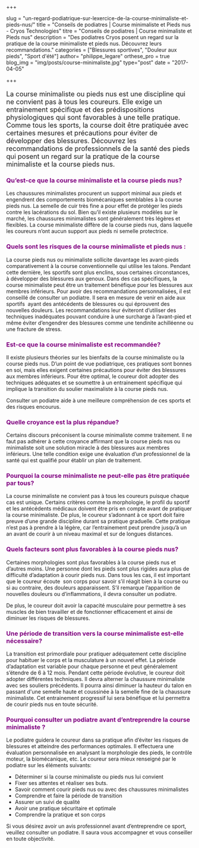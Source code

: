 +++

slug = "un-regard-podiatrique-sur-lexercice-de-la-course-minimaliste-et-pieds-nus/"
title = "Conseils de podiatres | Course minimaliste et Pieds nus - Cryos Technologies"
titre = "Conseils de podiatres | Course minimaliste et Pieds nus"
description = "Des podiatres Cryos posent un regard sur la pratique de la course minimaliste et pieds nus. Découvrez leurs recommandations."
categories = ["Blessures sportives", "Douleur aux pieds", "Sport d'été"]
author= "philippe_legare"
orthese_pro = true
blog_img = "img/posts/course-minimaliste.jpg"
type="post"
date = "2017-04-05"

+++

<p style="font-size: 18px;">La course minimaliste ou pieds nus est une discipline qui ne convient pas à tous les coureurs. Elle exige un entrainement spécifique et des prédispositions physiologiques qui sont favorables à une telle pratique. Comme tous les sports, la course doit être pratiquée avec certaines mesures et précautions pour éviter de développer des blessures. Découvrez les recommandations de professionnels de la santé des pieds qui posent un regard sur la pratique de la course minimaliste et la course pieds nus.</p>
<h3 style="color: #800080;">Qu’est-ce que la course minimaliste et la course pieds nus?</h3>
Les chaussures minimalistes procurent un support minimal aux pieds et engendrent des comportements biomécaniques semblables à la course pieds nus. La semelle de cuir très fine a pour effet de protéger les pieds contre les lacérations du sol. Bien qu’il existe plusieurs modèles sur le marché, les chaussures minimalistes sont généralement très légères et flexibles. La course minimaliste diffère de la course pieds nus, dans laquelle les coureurs n’ont aucun support aux pieds ni semelle protectrice.

<h3 style="color: #800080;">Quels sont les risques de la course minimaliste et pieds nus :</h3>
La course pieds nus ou minimaliste sollicite davantage les avant-pieds comparativement à la course conventionnelle qui utilise les talons. Pendant cette dernière, les sportifs sont plus enclins, sous certaines circonstances, à développer des blessures aux genoux. Dans des cas spécifiques, la course minimaliste peut être un traitement bénéfique pour les blessures aux membres inférieurs. Pour avoir des recommandations personnalisées, il est conseillé de consulter un podiatre. Il sera en mesure de venir en aide aux sportifs  ayant des antécédents de blessures ou qui éprouvent des nouvelles douleurs. Les recommandations leur éviteront d’utiliser des techniques inadéquates pouvant conduire à une surcharge à l’avant-pied et même éviter d’engendrer des blessures comme une tendinite achilléenne ou une fracture de stress.

<h3 style="color: #800080;">Est-ce que la course minimaliste est recommandée?</h3>
Il existe plusieurs théories sur les bienfaits de la course minimaliste ou la course pieds nus. D’un point de vue podiatrique, ces pratiques sont bonnes en soi, mais elles exigent certaines précautions pour éviter des blessures aux membres inférieurs. Pour être optimal, le coureur doit adopter des techniques adéquates et se soumettre à un entrainement spécifique qui implique la transition du soulier maximaliste à la course pieds nus.

Consulter un podiatre aide à une meilleure compréhension de ces sports et des risques encourus.

<h3 style="color: #800080;">Quelle croyance est la plus répandue?</h3>
Certains discours préconisent la course minimaliste comme traitement. Il ne faut pas adhérer à cette croyance affirmant que la course pieds nus ou minimaliste soit une solution miracle à des blessures aux membres inférieurs. Une telle condition exige une évaluation d’un professionnel de la santé qui est qualifié pour établir un plan de traitement.

<h3 style="color: #800080;">Pourquoi la course minimaliste ne peut-elle pas être pratiquée par tous?</h3>
La course minimaliste ne convient pas à tous les coureurs puisque chaque cas est unique. Certains critères comme la morphologie, le profil du sportif et les antécédents médicaux doivent être pris en compte avant de pratiquer la course minimaliste. De plus, le coureur s’adonnant à ce sport doit faire preuve d’une grande discipline durant sa pratique graduelle. Cette pratique n’est pas à prendre à la légère, car l’entrainement peut prendre jusqu’à un an avant de courir à un niveau maximal et sur de longues distances.

<h3 style="color: #800080;">Quels facteurs sont plus favorables à la course pieds nus?</h3>
Certaines morphologies sont plus favorables à la course pieds nus et d’autres moins. Une personne dont les pieds sont plus rigides aura plus de difficulté d’adaptation à courir pieds nus. Dans tous les cas, il est important que le coureur écoute  son corps pour savoir s’il réagit bien à la course ou si au contraire, des douleurs apparaissent. S’il remarque l’apparition de nouvelles douleurs ou d’inflammations, il devra consulter un podiatre.

De plus, le coureur doit avoir la capacité musculaire pour permettre à ses muscles de bien travailler et de fonctionner efficacement et ainsi de diminuer les risques de blessures.

<h3 style="color: #800080;">Une période de transition vers la course minimaliste est-elle nécessaire?</h3>
La transition est primordiale pour pratiquer adéquatement cette discipline pour habituer le corps et la musculature à un nouvel effet. La période d’adaptation est variable pour chaque personne et peut généralement s’étendre de 6 à 12 mois. Pendant cette période évolutive, le coureur doit adopter différentes techniques. Il devra alterner la chaussure minimaliste avec ses souliers précédents. Il pourra ainsi diminuer la hauteur du talon en passant d'une semelle haute et coussinée à la semelle fine de la chaussure minimaliste. Cet entrainement progressif lui sera bénéfique et lui permettra de courir pieds nus en toute sécurité.

<h3 style="color: #800080;">Pourquoi consulter un podiatre avant d’entreprendre la course minimaliste ?</h3>
Le podiatre guidera le coureur dans sa pratique afin d’éviter les risques de blessures et atteindre des performances optimales. Il effectuera une évaluation personnalisée en analysant la morphologie des pieds, le contrôle moteur, la biomécanique, etc. Le coureur sera mieux renseigné par le podiatre sur les éléments suivants:
<ul>
	<li>Déterminer si la course minimaliste ou pieds nus lui convient</li>
	<li>Fixer ses attentes et réaliser ses buts.</li>
	<li>Savoir comment courir pieds nus ou avec des chaussures minimalistes</li>
	<li>Comprendre et faire la période de transition</li>
	<li>Assurer un suivi de qualité</li>
	<li>Avoir une pratique sécuritaire et optimale</li>
	<li>Comprendre la pratique et son corps</li>
</ul>
Si vous désirez avoir un avis professionnel avant d’entreprendre ce sport, veuillez consulter un podiatre. Il saura vous accompagner et vous conseiller en toute objectivité.